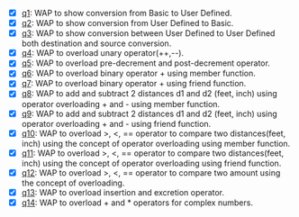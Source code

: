 - [x] [q1](q1.cpp): WAP to show conversion from Basic to User Defined.
- [x] [q2](q2.cpp): WAP to show conversion from User Defined to Basic.
- [x] [q3](q3.cpp): WAP to show conversion between User Defined to User Defined both destination and source conversion.
- [x] [q4](q4.cpp): WAP to overload unary operator(++,--).
- [x] [q5](q5.cpp): WAP to overload pre-decrement and post-decrement operator.
- [x] [q6](q6.cpp): WAP to overload binary operator + using member function.
- [x] [q7](q7.cpp): WAP to overload binary operator + using friend function.
- [x] [q8](q8.cpp): WAP to add and subtract 2 distances d1 and d2 (feet, inch) using operator overloading + and - using member function.
- [x] [q9](q9.cpp): WAP to add and subtract 2 distances d1 and d2 (feet, inch) using operator overloading + and - using friend function.
- [x] [q10](q10.cpp): WAP to overload >, <, == operator to compare two distances(feet, inch) using the concept of operator overloading using member function.
- [x] [q11](q11.cpp): WAP to overload >, <, == operator to compare two distances(feet, inch) using the concept of operator overloading using friend function.
- [x] [q12](q12.cpp): WAP to overload >, <, == operator to compare two amount using the concept of overloading.
- [x] [q13](q13.cpp): WAP to overload insertion and excretion operator.
- [x] [q14](q14.cpp): WAP to overload + and * operators for complex numbers.